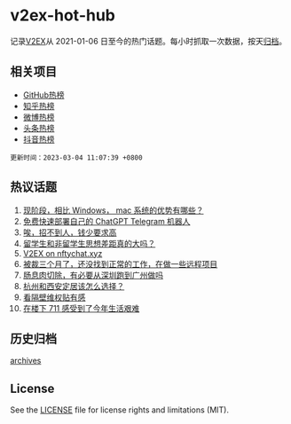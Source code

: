 # v2ex-hot-hub

 记录[V2EX](https://www.v2ex.com/)从 2021-01-06 日至今的热门话题。每小时抓取一次数据，按天[归档](archives)。
 
 ## 相关项目

- [GitHub热榜](https://github.com/it985/github-hot-hub)
- [知乎热榜](https://github.com/it985/zhihu-hot-hub)
- [微博热榜](https://github.com/it985/weibo-hot-hub)
- [头条热榜](https://github.com/it985/toutiao-hot-hub)
- [抖音热榜](https://github.com/it985/douyin-hot-hub)


 `更新时间：2023-03-04 11:07:39 +0800`

## 热议话题

1. [现阶段，相比 Windows， mac 系统的优势有哪些？](https://www.v2ex.com/t/920796)
1. [免费快速部署自己的 ChatGPT Telegram 机器人](https://www.v2ex.com/t/920842)
1. [唉，招不到人，钱少要求高](https://www.v2ex.com/t/920862)
1. [留学生和非留学生思想差距真的大吗？](https://www.v2ex.com/t/920806)
1. [V2EX on nftychat.xyz](https://www.v2ex.com/t/920829)
1. [被裁三个月了，还没找到正常的工作，在做一些远程项目](https://www.v2ex.com/t/920777)
1. [肠息肉切除，有必要从深圳跑到广州做吗](https://www.v2ex.com/t/920822)
1. [杭州和西安定居该怎么选择？](https://www.v2ex.com/t/920776)
1. [看隔壁维权贴有感](https://www.v2ex.com/t/920821)
1. [在楼下 711 感受到了今年生活艰难](https://www.v2ex.com/t/920835)

## 历史归档

[archives](archives)

## License

See the [LICENSE](LICENSE) file for license rights and limitations (MIT).
